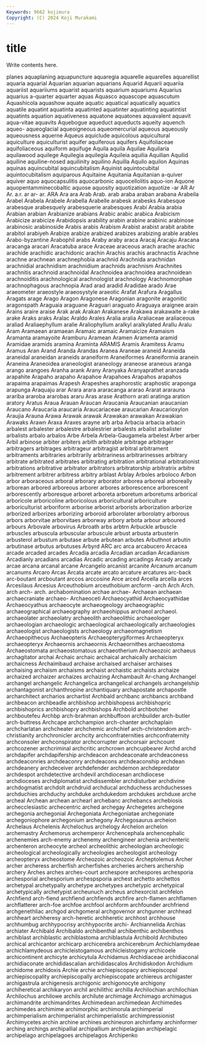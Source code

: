 ```yaml
---
Keywords: 9662 kojimura
Copyright: (C) 2024 Koji Murakami
---
```


# title

Write contents here.



planes aquaplaning aquapuncture aquaregia aquarelle aquarelles
aquarellist aquaria aquarial Aquarian aquarian aquarians Aquarid Aquarii aquariia aquariist
aquariiums aquarist aquarists aquarium aquariums Aquarius aquarius a-quarter aquarter aquas
Aquasco aquascope aquascutum Aquashicola aquashow aquate aquatic aquatical aquatically aquatics
aquatile aquatint aquatinta aquatinted aquatinter aquatinting aquatintist aquatints aquation aquativeness
aquatone aquatones aquavalent aquavit aqua-vitae aquavits Aquebogue aqueduct aqueducts aqueity
aquench aqueo- aqueoglacial aqueoigneous aqueomercurial aqueous aqueously aqueousness aquerne Aqueus
aquiclude aquicolous aquicultural aquiculture aquiculturist aquifer aquiferous aquifers Aquifoliaceae aquifoliaceous
aquiform aquifuge Aquila aquila Aquilae Aquilaria aquilawood aquilege Aquilegia aquilegia
Aquileia aquilia Aquilian Aquilid aquiline aquiline-nosed aquilinity aquilino Aquilla Aquilo
aquilon Aquinas aquinas aquincubital aquincubitalism Aquinist aquintocubital aquintocubitalism aquiparous Aquitaine
Aquitania Aquitanian a-quiver aquiver aquo aquocapsulitis aquocarbonic aquocellolitis aquo-ion Aquone
aquopentamminecobaltic aquose aquosity aquotization aquotize -ar AR Ar Ar. a.r.
ar ar- ar. ARA Ara ara Arab Arab. arab araba
araban arabana Arabeila Arabel Arabela Arabele Arabella Arabelle arabesk arabesks
Arabesque arabesque arabesquely arabesquerie arabesques Arabi Arabia arabia Arabian arabian
Arabianize arabians Arabic arabic arabica Arabicism Arabicize arabicize Arabidopsis arability
arabin arabine arabinic arabinose arabinosic arabinoside Arabis arabis Arabism Arabist
arabist arabit arabite arabitol arabiyeh Arabize arabize arabized arabizes arabizing
arable arables Arabo-byzantine Arabophil arabs Araby araby araca Aracaj Aracaju
Aracana aracanga aracari Aracatuba arace Araceae araceous arach arache arachic
arachide arachidic arachidonic arachin Arachis arachis arachnactis Arachne arachne arachnean
arachnephobia arachnid Arachnida arachnidan arachnidial arachnidism arachnidium arachnids arachnism Arachnites
arachnitis arachnoid arachnoidal Arachnoidea arachnoidea arachnoidean arachnoiditis arachnological arachnologist arachnology
Arachnomorphae arachnophagous arachnopia Arad arad aradid Aradidae arado Arae araeometer
araeostyle araeosystyle araeotic Arafat Arafura Aragallus Aragats arage Arago Aragon
Aragonese Aragonian aragonite aragonitic aragonspath Araguaia araguane Araguari araguato Araguaya
araignee arain Arains araire araise Arak arak Arakan Arakanese Arakawa
arakawaite a-rake arake Araks araks Aralac Araldo Arales Aralia aralia
Araliaceae araliaceous araliad Araliaephyllum aralie Araliophyllum aralkyl aralkylated Arallu Aralu
Aram Aramaean aramaean Aramaic aramaic Aramaicize Aramaism Aramanta aramayoite Aramburu
Aramean Aramen Aramenta aramid Aramidae aramids aramina Araminta ARAMIS Aramis
Aramitess Aramu Aramus Aran Arand Aranda Arandas Aranea Araneae araneid
Araneida araneidal araneidan araneids araneiform Araneiformes Araneiformia aranein Araneina Araneoidea
araneologist araneology araneose araneous aranga arango arangoes Aranha arank Arany
Aranyaka Aranyaprathet aranzada arapahite Arapaho arapaho Arapahoe Arapahoes Arapahos arapahos
arapaima arapaimas Arapesh Arapeshes araphorostic araphostic araponga arapunga Araquaju arar
Arara arara araracanga ararao Ararat ararauna arariba araroba ararobas araru
Aras arase Arathorn arati aratinga aration aratory Aratus Araua Arauan
Araucan Araucania Araucanian araucanian Araucano Araucaria araucaria Araucariaceae araucarian Araucarioxylon
Araujia Arauna Arawa Arawak arawak Arawakan arawakan Arawakian Arawaks Arawn
Araxa Araxes arayne arb arba Arbacia arbacia arbacin arbalest arbalester
arbalestre arbalestrier arbalests arbalist arbalister arbalists arbalo arbalos Arbe Arbela
Arbela-Gaugamela arbelest Arber arber Arbil arbinose arbiter arbiters arbith arbitrable
arbitrage arbitrager arbitragers arbitrages arbitrageur arbitragist arbitral arbitrament arbitraments arbitraries
arbitrarily arbitrariness arbitrarinesses arbitrary arbitrate arbitrated arbitrates arbitrating arbitration arbitrational
arbitrationist arbitrations arbitrative arbitrator arbitrators arbitratorship arbitratrix arbitre arbitrement arbitrer
arbitress arbitry arblast Arblay Arboles arboloco Arbon arbor arboraceous arboral
arborary arborator arborea arboreal arboreally arborean arbored arboreous arborer arbores
arborescence arborescent arborescently arboresque arboret arboreta arboretum arboretums arborical arboricole
arboricoline arboricolous arboricultural arboriculture arboriculturist arboriform arborise arborist arborists arborization
arborize arborized arborizes arborizing arboroid arborolater arborolatry arborous arbors arborvitae
arborvitaes arborway arbory arbota arbour arboured arbours Arbovale arbovirus Arbroath
arbs arbtrn Arbuckle arbuscle arbuscles arbuscula arbuscular arbuscule arbust arbusta
arbusterin arbusterol arbustum arbutase arbute arbutean arbutes Arbuthnot arbutin arbutinase
arbutus arbutuses Arbyrd ARC arc arca arcabucero Arcacea arcade arcaded
arcades Arcadia arcadia Arcadian arcadian Arcadianism Arcadianly arcadians arcadias Arcadic
arcading arcadings Arcady arcady arcae arcana arcanal arcane Arcangelo arcanist
arcanite Arcanum arcanum arcanums Arcaro Arcas Arcata arcate arcato arcature
arcatures arc-back arc-boutant arcboutant arccos arccosine Arce arced Arcella arcella
arces Arcesilaus Arcesius Arceuthobium arceuthobium arcform -arch Arch Arch. arch
arch- arch. archabomination archae archae- Archaean archaean archaecraniate archaeo- Archaeoceti
Archaeocyathid Archaeocyathidae Archaeocyathus archaeocyte archaeogeology archaeographic archaeographical archaeography archaeohippus archaeol
archaeol. archaeolater archaeolatry archaeolith archaeolithic archaeologer archaeologian archaeologic archaeological archaeologically
archaeologies archaeologist archaeologists archaeology archaeomagnetism Archaeopithecus Archaeopteris Archaeopterygiformes Archaeopteryx archaeopteryx
Archaeornis archaeornis Archaeornithes archaeostoma Archaeostomata archaeostomatous archaeotherium Archaeozoic archaeus archagitator
archai Archaic archaic archaical archaically archaicism archaicness Archaimbaud archaise archaised
archaiser archaises archaising archaism archaisms archaist archaistic archaists archaize archaized
archaizer archaizes archaizing Archambault Ar-chang Archangel archangel archangelic Archangelica archangelical
archangels archangelship archantagonist archanthropine archantiquary archapostate archapostle archarchitect archarios archartist
Archbald archbanc archbancs archband archbeacon archbeadle archbishop archbishopess archbishopric archbishoprics
archbishopry archbishops Archbold archbotcher archboutefeu Archbp arch-brahman archbuffoon archbuilder arch-butler
arch-buttress Archcape archchampion arch-chanter archchaplain archcharlatan archcheater archchemic archchief arch-christendom
arch-christianity archchronicler archcity archconfraternities archconfraternity archconsoler archconspirator archcorrupter archcorsair archcount
archcozener archcriminal archcritic archcrown archcupbearer Archd archd archdapifer archdapifership archdeacon
archdeaconate archdeaconess archdeaconries archdeaconry archdeacons archdeaconship archdean archdeanery archdeceiver archdefender
archdemon archdepredator archdespot archdetective archdevil archdiocesan archdiocese archdioceses archdiplomatist archdissembler
archdisturber archdivine archdogmatist archdolt archdruid archducal archduchess archduchesses archduchies archduchy
archduke archdukedom archdukes archduxe arche archeal Archean archean archearl archebanc
archebancs archebiosis archecclesiastic archecentric arched archegay Archegetes archegone archegonia archegonial
Archegoniata Archegoniatae archegoniate archegoniophore archegonium archegony Archegosaurus archeion Archelaus Archelenis
Archelochus archelogy Archelon archelon archemastry Archemorus archemperor Archencephala archencephalic archenemies
arch-enemy archenemy archengineer archenia archenteric archenteron archeocyte archeol archeolithic archeologian
archeologic archeological archeologically archeologies archeologist archeology archeopteryx archeostome Archeozoic archeozoic
Archeptolemus Archer archer archeress archerfish archerfishes archeries archers archership archery
Arches arches arches-court archespore archespores archesporia archesporial archesporium archespsporia archest
archetto archettos archetypal archetypally archetype archetypes archetypic archetypical archetypically archetypist
archeunuch archeus archexorcist archfelon Archfiend arch-fiend archfiend archfiends archfire arch-flamen
archflamen archflatterer arch-foe archfoe archfool archform archfounder archfriend archgenethliac archgod
archgomeral archgovernor archgunner archhead archheart archheresy arch-heretic archheretic archhost archhouse
archhumbug archhypocrisy archhypocrite archi- Archiannelida Archias archiater Archibald Archibaldo archibenthal
archibenthic archibenthos archiblast archiblastic archiblastoma archiblastula Archibold Archibuteo archical archicantor
archicarp archicerebra archicerebrum Archichlamydeae archichlamydeous archicleistogamous archicleistogamy archicoele archicontinent archicyte
archicytula Archidamus Archidiaceae archidiaconal archidiaconate archididascalian archididascalos Archidiskodon Archidium archidome
archidoxis Archie archie archiepiscopacy archiepiscopal archiepiscopality archiepiscopally archiepiscopate archiereus archigaster
archigastrula archigenesis archigonic archigonocyte archigony archiheretical archikaryon archil archilithic archilla
Archilochian archilochian Archilochus archilowe archils archilute archimage Archimago archimagus archimandrite
archimandrites Archimedean archimedean Archimedes archimedes archimime archimorphic archimorula archimperial archimperialism
archimperialist archimperialistic archimpressionist Archimycetes archin archine archines archineuron archinfamy archinformer
arching archings archipallial archipallium archipelagian archipelagic archipelago archipelagoes archipelagos Archipenko
